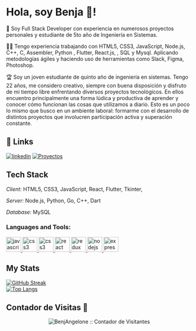 # Hola, soy Benja 👋!

🚀 Soy Full Stack Developer con experiencia en numerosos proyectos personales y estudiante de 5to año de Ingeniería en Sistemas.

👨‍💻 Tengo experiencia trabajando con HTML5, CSS3, JavaScript, Node.js, C++, C, Assembler, Python , Flutter, React.js, , SQL y Mysql. Aplicando metodologías ágiles y haciendo uso de herramientas como Slack, Figma, Photoshop. 

🏆 Soy un joven estudiante de quinto año de ingeniería en sistemas. Tengo  22 años, me considero creativo, siempre con buena disposición y disfruto de mi tiempo libre enfrentando diversos proyectos tecnológicos. En ellos encuentro principalmente una forma lúdica y productiva de aprender y conocer cómo funcionan las cosas que utilizamos a diario. Esto es un poco lo mismo que busco en un ambiente laboral: formarme con el desarrollo de distintos proyectos que involucren participación activa y superación constante.


## 🔗 Links
[![linkedin](https://img.shields.io/badge/linkedin-0A66C2?style=for-the-badge&logo=linkedin&logoColor=white)](https://www.linkedin.com/in/benja-angelone)
[![Proyectos]()]([https://www.linkedin.com/in/benja-angelone](https://drive.google.com/drive/folders/1CrBCaWJkID9Hk5Ha5fN3djbaU8K6ILSR))

## Tech Stack

*Client:* HTML5, CSS3, JavaScript, React, Flutter, Tkinter, 

*Server:* Node.js, Python, Go, C++, Dart 

*Database:* MySQL

<h3 align="left">Languages and Tools:</h3>
<p align="left">
  <a href="https://developer.mozilla.org/en-US/docs/Web/JavaScript" target="_blank">
    <img src="https://upload.wikimedia.org/wikipedia/commons/thumb/9/99/Unofficial_JavaScript_logo_2.svg/1024px-Unofficial_JavaScript_logo_2.svg.png" alt="javascript" width="40" height="40"/>
  </a>
  <a href="https://www.w3.org/html/" target="_blank">
    <img src="https://cdn4.iconfinder.com/data/icons/social-media-logos-6/512/121-css3-512.png" alt="css3" width="40" height="40"/>
  </a>
  <a href="https://www.w3schools.com/css/" target="_blank">
    <img src="https://cdn4.iconfinder.com/data/icons/social-media-logos-6/512/121-css3-512.png" alt="css3" width="40" height="40"/>
  </a>
  <a href="https://reactjs.org/" target="_blank">
    <img src="https://seeklogo.com/images/R/react-logo-7B3CE81517-seeklogo.com.png" alt="react" width="40" height="40"/>
  </a>
  <a href="https://redux.js.org" target="_blank">
    <img src="https://www.logolynx.com/images/logolynx/s_49/496eb3f39921d1a43dbf9d9b4520ec98.png" alt="redux" width="40" height="40"/>
  </a>
  <a href="https://nodejs.org" target="_blank">
    <img src="https://cdn.pixabay.com/photo/2015/04/23/17/41/node-js-736399_960_720.png" alt="nodejs" height="40"/>
  </a>
  <a href="https://expressjs.com" target="_blank">
    <img src="https://www.pngkey.com/png/full/357-3576847_express-js-icon.png" alt="express" height="40"/>
  </a>
</p>

## My Stats
[![GitHub Streak](http://github-readme-streak-stats.herokuapp.com?user=BenjAngelone&theme=highcontrast&hide_border=true&locale=es&date_format=M%20j%5B%2C%20Y%5D)](https://git.io/streak-stats)
<br />
[![Top Langs](https://github-readme-stats.vercel.app/api/top-langs/?username=BenjAngelone)](https://github.com/BenjAngelone/github-readme-stats)
  
 ## Contador de Visitas 👀
<p align="center"><img src="https://profile-counter.glitch.me/{BenjAngelone}/count.svg" alt="BenjAngelone :: Contador de Visitantes" /></p>
